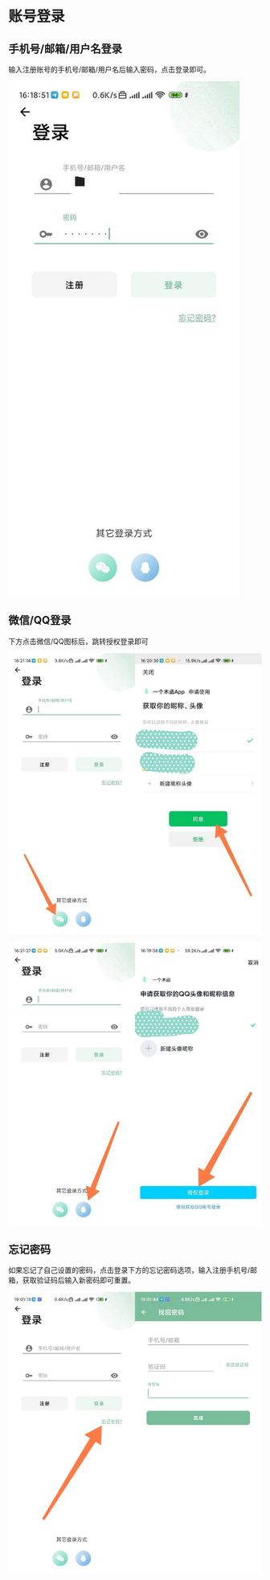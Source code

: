 # 账号登录
## 手机号/邮箱/用户名登录
输入注册账号的手机号/邮箱/用户名后输入密码，点击登录即可。

![登录示例](../_assets/images/Login-1.png)

## 微信/QQ登录
下方点击微信/QQ图标后，跳转授权登录即可

![微信登录示例](../_assets/images/Login-2.png)

![QQ登录示例](../_assets/images/Login-3.png)

## 忘记密码
如果忘记了自己设置的密码，点击登录下方的忘记密码选项，输入注册手机号/邮箱，获取验证码后输入新密码即可重置。

![忘记密码](../_assets/images/Login-4.png)